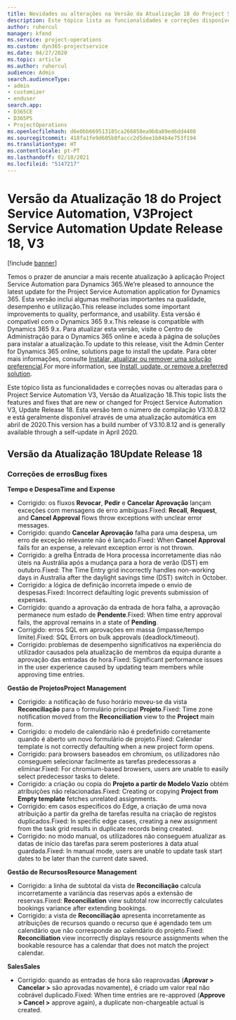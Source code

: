 ```yaml
---
title: Novidades ou alterações na Versão da Atualização 18 do Project Service Automation, V3
description: Este tópico lista as funcionalidades e correções disponíveis no Project Service Automation V3, Versão da Atualização 18, V3.
author: ruhercul
manager: kfend
ms.service: project-operations
ms.custom: dyn365-projectservice
ms.date: 04/27/2020
ms.topic: article
ms.author: ruhercul
audience: Admin
search.audienceType:
- admin
- customizer
- enduser
search.app:
- D365CE
- D365PS
- ProjectOperations
ms.openlocfilehash: d6e0bb669513185ca266858ea9b8a89ed6dd4408
ms.sourcegitcommit: 418fa1fe9d605b8faccc2d5dee1b04b4e753f194
ms.translationtype: HT
ms.contentlocale: pt-PT
ms.lasthandoff: 02/10/2021
ms.locfileid: "5147217"
---
```

# <a name="project-service-automation-update-release-18-v3"></a><span data-ttu-id="93ec2-103">Versão da Atualização 18 do Project Service Automation, V3</span><span class="sxs-lookup"><span data-stu-id="93ec2-103">Project Service Automation Update Release 18, V3</span></span>

[!include [banner](../includes/psa-now-project-operations.md)]

<span data-ttu-id="93ec2-104">Temos o prazer de anunciar a mais recente atualização à aplicação Project Service Automation para Dynamics 365.</span><span class="sxs-lookup"><span data-stu-id="93ec2-104">We’re pleased to announce the latest update for the Project Service Automation application for Dynamics 365.</span></span> <span data-ttu-id="93ec2-105">Esta versão inclui algumas melhorias importantes na qualidade, desempenho e utilização.</span><span class="sxs-lookup"><span data-stu-id="93ec2-105">This release includes some important improvements to quality, performance, and usability.</span></span> <span data-ttu-id="93ec2-106">Esta versão é compatível com o Dynamics 365 9.x.</span><span class="sxs-lookup"><span data-stu-id="93ec2-106">This release is compatible with Dynamics 365 9.x.</span></span> <span data-ttu-id="93ec2-107">Para atualizar esta versão, visite o Centro de Administração para o Dynamics 365 online e aceda à página de soluções para instalar a atualização.</span><span class="sxs-lookup"><span data-stu-id="93ec2-107">To update to this release, visit the Admin Center for Dynamics 365 online, solutions page to install the update.</span></span> <span data-ttu-id="93ec2-108">Para obter mais informações, consulte [Instalar, atualizar ou remover uma solução preferencial](https://docs.microsoft.com/power-platform/admin/install-remove-preferred-solution).</span><span class="sxs-lookup"><span data-stu-id="93ec2-108">For more information, see [Install, update, or remove a preferred solution](https://docs.microsoft.com/power-platform/admin/install-remove-preferred-solution).</span></span>

<span data-ttu-id="93ec2-109">Este tópico lista as funcionalidades e correções novas ou alteradas para o Project Service Automation V3, Versão da Atualização 18.</span><span class="sxs-lookup"><span data-stu-id="93ec2-109">This topic lists the features and fixes that are new or changed for Project Service Automation V3, Update Release 18.</span></span> <span data-ttu-id="93ec2-110">Esta versão tem o número de compilação V3.10.8.12 e está geralmente disponível através de uma atualização automática em abril de 2020.</span><span class="sxs-lookup"><span data-stu-id="93ec2-110">This version has a build number of V3.10.8.12 and is generally available through a self-update in April 2020.</span></span>

## <a name="update-release-18"></a><span data-ttu-id="93ec2-111">Versão da Atualização 18</span><span class="sxs-lookup"><span data-stu-id="93ec2-111">Update Release 18</span></span>

### <a name="bug-fixes"></a><span data-ttu-id="93ec2-112">Correções de erros</span><span class="sxs-lookup"><span data-stu-id="93ec2-112">Bug fixes</span></span>

<span data-ttu-id="93ec2-113">**Tempo e Despesa**</span><span class="sxs-lookup"><span data-stu-id="93ec2-113">**Time and Expense**</span></span>

- <span data-ttu-id="93ec2-114">Corrigido: os fluxos **Revocar**, **Pedir** e **Cancelar Aprovação** lançam exceções com mensagens de erro ambíguas.</span><span class="sxs-lookup"><span data-stu-id="93ec2-114">Fixed: **Recall**, **Request**, and **Cancel Approval** flows throw exceptions with unclear error messages.</span></span>
- <span data-ttu-id="93ec2-115">Corrigido: quando **Cancelar Aprovação** falha para uma despesa, um erro de exceção relevante não é lançado.</span><span class="sxs-lookup"><span data-stu-id="93ec2-115">Fixed: When **Cancel Approval** fails for an expense, a relevant exception error is not thrown.</span></span>
- <span data-ttu-id="93ec2-116">Corrigido: a grelha Entrada de Hora processa incorretamente dias não úteis na Austrália após a mudança para a hora de verão (DST) em outubro.</span><span class="sxs-lookup"><span data-stu-id="93ec2-116">Fixed: The Time Entry grid incorrectly handles non-working days in Australia after the daylight savings time (DST) switch in October.</span></span>
- <span data-ttu-id="93ec2-117">Corrigido: a lógica de definição incorreta impede o envio de despesas.</span><span class="sxs-lookup"><span data-stu-id="93ec2-117">Fixed: Incorrect defaulting logic prevents submission of expenses.</span></span>
- <span data-ttu-id="93ec2-118">Corrigido: quando a aprovação da entrada de hora falha, a aprovação permanece num estado de **Pendente**.</span><span class="sxs-lookup"><span data-stu-id="93ec2-118">Fixed: When time entry approval fails, the approval remains in a state of **Pending**.</span></span>
- <span data-ttu-id="93ec2-119">Corrigido: erros SQL em aprovações em massa (impasse/tempo limite).</span><span class="sxs-lookup"><span data-stu-id="93ec2-119">Fixed: SQL Errors on bulk approvals (deadlock/timeout).</span></span>
- <span data-ttu-id="93ec2-120">Corrigido: problemas de desempenho significativos na experiência do utilizador causados pela atualização de membros da equipa durante a aprovação das entradas de hora.</span><span class="sxs-lookup"><span data-stu-id="93ec2-120">Fixed: Significant performance issues in the user experience caused by updating team members while approving time entries.</span></span>

<span data-ttu-id="93ec2-121">**Gestão de Projetos**</span><span class="sxs-lookup"><span data-stu-id="93ec2-121">**Project Management**</span></span>

- <span data-ttu-id="93ec2-122">Corrigido: a notificação de fuso horário moveu-se da vista **Reconciliação** para o formulário principal **Projeto**.</span><span class="sxs-lookup"><span data-stu-id="93ec2-122">Fixed: Time zone notification moved from the **Reconciliation** view to the **Project** main form.</span></span>
- <span data-ttu-id="93ec2-123">Corrigido: o modelo de calendário não é predefinido corretamente quando é aberto um novo formulário de projeto.</span><span class="sxs-lookup"><span data-stu-id="93ec2-123">Fixed: Calendar template is not correctly defaulting when a new project form opens.</span></span>
- <span data-ttu-id="93ec2-124">Corrigido: para browsers baseados em chromium, os utilizadores não conseguem selecionar facilmente as tarefas predecessoras a eliminar.</span><span class="sxs-lookup"><span data-stu-id="93ec2-124">Fixed: For chromium-based browsers, users are unable to easily select predecessor tasks to delete.</span></span>
- <span data-ttu-id="93ec2-125">Corrigido: a criação ou copia do **Projeto a partir de Modelo Vazio** obtém atribuições não relacionadas.</span><span class="sxs-lookup"><span data-stu-id="93ec2-125">Fixed: Creating or copying **Project from Empty template** fetches unrelated assignments.</span></span>
- <span data-ttu-id="93ec2-126">Corrigido: em casos específicos do Edge, a criação de uma nova atribuição a partir da grelha de tarefas resulta na criação de registos duplicados.</span><span class="sxs-lookup"><span data-stu-id="93ec2-126">Fixed: In specific edge cases, creating a new assignment from the task grid results in duplicate records being created.</span></span>
- <span data-ttu-id="93ec2-127">Corrigido: no modo manual, os utilizadores não conseguem atualizar as datas de início das tarefas para serem posteriores à data atual guardada.</span><span class="sxs-lookup"><span data-stu-id="93ec2-127">Fixed: In manual mode, users are unable to update task start dates to be later than the current date saved.</span></span>

<span data-ttu-id="93ec2-128">**Gestão de Recursos**</span><span class="sxs-lookup"><span data-stu-id="93ec2-128">**Resource Management**</span></span>

- <span data-ttu-id="93ec2-129">Corrigido: a linha de subtotal da vista de **Reconciliação** calcula incorretamente a variância das reservas após a extensão de reservas.</span><span class="sxs-lookup"><span data-stu-id="93ec2-129">Fixed: **Reconciliation** view subtotal row incorrectly calculates bookings variance after extending bookings.</span></span>
- <span data-ttu-id="93ec2-130">Corrigido: a vista de **Reconciliação** apresenta incorretamente as atribuições de recursos quando o recurso que é agendado tem um calendário que não corresponde ao calendário do projeto.</span><span class="sxs-lookup"><span data-stu-id="93ec2-130">Fixed: **Reconciliation** view incorrectly displays resource assignments when the bookable resource has a calendar that does not match the project calendar.</span></span>

<span data-ttu-id="93ec2-131">**Sales**</span><span class="sxs-lookup"><span data-stu-id="93ec2-131">**Sales**</span></span>

- <span data-ttu-id="93ec2-132">Corrigido: quando as entradas de hora são reaprovadas (**Aprovar > Cancelar >** são aprovadas novamente), é criado um valor real não cobrável duplicado.</span><span class="sxs-lookup"><span data-stu-id="93ec2-132">Fixed: When time entries are re-approved (**Approve > Cancel >** approve again), a duplicate non-chargeable actual is created.</span></span>
